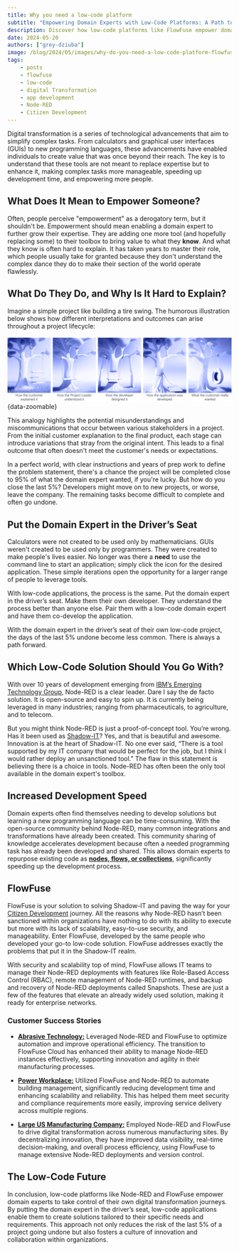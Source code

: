 ```yaml
---
title: Why you need a low-code platform
subtitle: "Empowering Domain Experts with Low-Code Platforms: A Path to Seamless Digital Transformation"
description: Discover how low-code platforms like FlowFuse empower domain experts to drive digital transformation. Learn how these tools enhance collaboration, close project gaps, and foster innovation, ensuring project success from start to finish.
date: 2024-05-20
authors: ["grey-dziuba"]
image: /blog/2024/05/images/why-do-you-need-a-low-code-platform-flowfuse-node-red.png
tags:
    - posts
    - flowfuse
    - low-code
    - digital Transformation
    - app development 
    - Node-RED
    - Citizen Development 
---
```


Digital transformation is a series of technological advancements that aim to simplify complex tasks. From calculators and graphical user interfaces (GUIs) to new programming languages, these advancements have enabled individuals to create value that was once beyond their reach. The key is to understand that these tools are not meant to replace expertise but to enhance it, making complex tasks more manageable, speeding up development time, and empowering more people.

<!--more-->

## What Does It Mean to Empower Someone?

Often, people perceive "empowerment" as a derogatory term, but it shouldn't be. Empowerment should mean enabling a domain expert to further grow their expertise. They are adding one more tool (and hopefully replacing some) to their toolbox to bring value to what they **know**. And what they know is often hard to explain. It has taken years to master their role, which people usually take for granted because they don't understand the complex dance they do to make their section of the world operate flawlessly.

## What Do They Do, and Why Is It Hard to Explain?

Imagine a simple project like building a tire swing. The humorous illustration below shows how different interpretations and outcomes can arise throughout a project lifecycle:

![Tire Swing Analogy](./images/tire-swing-project-management-flowfuse-node-red.png "Example of communication issues between the developers and end-users"){data-zoomable}

This analogy highlights the potential misunderstandings and miscommunications that occur between various stakeholders in a project. From the initial customer explanation to the final product, each stage can introduce variations that stray from the original intent. This leads to a final outcome that often doesn't meet the customer's needs or expectations.

In a perfect world, with clear instructions and years of prep work to define the problem statement, there's a chance the project will be completed close to 95% of what the domain expert wanted, if you're lucky. But how do you close the last 5%? Developers might move on to new projects, or worse, leave the company. The remaining tasks become difficult to complete and often go undone.

## Put the Domain Expert in the Driver’s Seat

Calculators were not created to be used only by mathematicians. GUIs weren't created to be used only by programmers. They were created to make people's lives easier. No longer was there a **need** to use the command line to start an application; simply click the icon for the desired application. These simple iterations open the opportunity for a larger range of people to leverage tools.

With low-code applications, the process is the same. Put the domain expert in the driver’s seat. Make them their own developer. They understand the process better than anyone else. Pair them with a low-code domain expert and have them co-develop the application.

With the domain expert in the driver’s seat of their own low-code project, the days of the last 5% undone become less common. There is always a path forward.

## Which Low-Code Solution Should You Go With?

With over 10 years of development emerging from [IBM’s Emerging Technology Group](/blog/2024/02/history-of-nodered/), Node-RED is a clear leader.  Dare I say the de facto solution. It is open-source and easy to spin up. It is currently being leveraged in many industries; ranging from pharmaceuticals, to agriculture, and to telecom.

But you might think Node-RED is just a proof-of-concept tool. You’re wrong. Has it been used as [Shadow-IT](https://www.cloudflare.com/learning/access-management/what-is-shadow-it/)? Yes, and that is beautiful and awesome. Innovation is at the heart of Shadow-IT. No one ever said, “There is a tool supported by my IT company that would be perfect for the job, but I think I would rather deploy an unsanctioned tool.” The flaw in this statement is believing there is a choice in tools. Node-RED has often been the only tool available in the domain expert's toolbox.

## Increased Development Speed

Domain experts often find themselves needing to develop solutions but learning a new programming language can be time-consuming. With the open-source community behind Node-RED, many common integrations and transformations have already been created. This community sharing of knowledge accelerates development because often a needed programming task has already been developed and shared. This allows domain experts to repurpose existing code as [**nodes, flows, or collections**](https://flows.nodered.org/), significantly speeding up the development process.

## FlowFuse

FlowFuse is your solution to solving Shadow-IT and paving the way for your [Citizen Development](/blog/2024/02/why-citizen-development-platforms/) journey. All the reasons why Node-RED hasn’t been sanctioned within organizations have nothing to do with its ability to execute but more with its lack of scalability, easy-to-use security, and manageability. Enter FlowFuse, developed by the same people who developed your go-to low-code solution. FlowFuse addresses exactly the problems that put it in the Shadow-IT realm.

With security and scalability top of mind, FlowFuse allows IT teams to manage their Node-RED deployments with features like Role-Based Access Control (RBAC), remote management of Node-RED runtimes, and backup and recovery of Node-RED deployments called Snapshots. These are just a few of the features that elevate an already widely used solution, making it ready for enterprise networks.

### Customer Success Stories

- [**Abrasive Technology:**](/customer-stories/leveraging-node-red-and-flowfuse-to-automate-precision-manufacturing/) Leveraged Node-RED and FlowFuse to optimize automation and improve operational efficiency. The transition to FlowFuse Cloud has enhanced their ability to manage Node-RED instances effectively, supporting innovation and agility in their manufacturing processes.

- [**Power Workplace:**](/customer-stories/node-red-building-management/) Utilized FlowFuse and Node-RED to automate building management, significantly reducing development time and enhancing scalability and reliability. This has helped them meet security and compliance requirements more easily, improving service delivery across multiple regions.

- [**Large US Manufacturing Company:**](/customer-stories/manufacturing-digital-transformation/) Employed Node-RED and FlowFuse to drive digital transformation across numerous manufacturing sites. By decentralizing innovation, they have improved data visibility, real-time decision-making, and overall process efficiency, using FlowFuse to manage extensive Node-RED deployments and version control.


## The Low-Code Future

In conclusion, low-code platforms like Node-RED and FlowFuse empower domain experts to take control of their own digital transformation journeys. By putting the domain expert in the driver’s seat, low-code applications enable them to create solutions tailored to their specific needs and requirements. This approach not only reduces the risk of the last 5% of a project going undone but also fosters a culture of innovation and collaboration within organizations.
